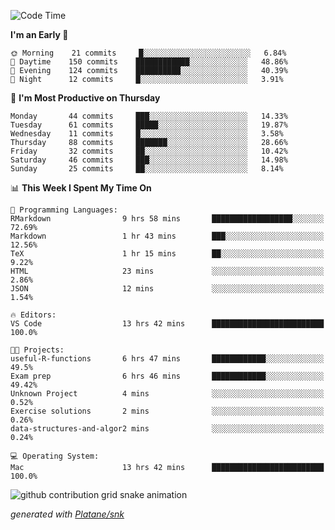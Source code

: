 <!--START_SECTION:waka-->
![Code Time](http://img.shields.io/badge/Code%20Time-109%20hrs%2034%20mins-blue)

**I'm an Early 🐤** 

```text
🌞 Morning    21 commits     █░░░░░░░░░░░░░░░░░░░░░░░░   6.84% 
🌆 Daytime    150 commits    ████████████░░░░░░░░░░░░░   48.86% 
🌃 Evening    124 commits    ██████████░░░░░░░░░░░░░░░   40.39% 
🌙 Night      12 commits     █░░░░░░░░░░░░░░░░░░░░░░░░   3.91%

```
📅 **I'm Most Productive on Thursday** 

```text
Monday       44 commits     ███░░░░░░░░░░░░░░░░░░░░░░   14.33% 
Tuesday      61 commits     █████░░░░░░░░░░░░░░░░░░░░   19.87% 
Wednesday    11 commits     █░░░░░░░░░░░░░░░░░░░░░░░░   3.58% 
Thursday     88 commits     ███████░░░░░░░░░░░░░░░░░░   28.66% 
Friday       32 commits     ██░░░░░░░░░░░░░░░░░░░░░░░   10.42% 
Saturday     46 commits     ███░░░░░░░░░░░░░░░░░░░░░░   14.98% 
Sunday       25 commits     ██░░░░░░░░░░░░░░░░░░░░░░░   8.14%

```


📊 **This Week I Spent My Time On** 

```text
💬 Programming Languages: 
RMarkdown                9 hrs 58 mins       ██████████████████░░░░░░░   72.69% 
Markdown                 1 hr 43 mins        ███░░░░░░░░░░░░░░░░░░░░░░   12.56% 
TeX                      1 hr 15 mins        ██░░░░░░░░░░░░░░░░░░░░░░░   9.22% 
HTML                     23 mins             ░░░░░░░░░░░░░░░░░░░░░░░░░   2.86% 
JSON                     12 mins             ░░░░░░░░░░░░░░░░░░░░░░░░░   1.54%

🔥 Editors: 
VS Code                  13 hrs 42 mins      █████████████████████████   100.0%

🐱‍💻 Projects: 
useful-R-functions       6 hrs 47 mins       ████████████░░░░░░░░░░░░░   49.5% 
Exam prep                6 hrs 46 mins       ████████████░░░░░░░░░░░░░   49.42% 
Unknown Project          4 mins              ░░░░░░░░░░░░░░░░░░░░░░░░░   0.52% 
Exercise solutions       2 mins              ░░░░░░░░░░░░░░░░░░░░░░░░░   0.26% 
data-structures-and-algor2 mins              ░░░░░░░░░░░░░░░░░░░░░░░░░   0.24%

💻 Operating System: 
Mac                      13 hrs 42 mins      █████████████████████████   100.0%

```


<!--END_SECTION:waka-->


<!--Snake Game-->
![github contribution grid snake animation](https://raw.githubusercontent.com/viggo-gascou/viggo-gascou/output/github-contribution-grid-snake.svg)

_generated with [Platane/snk](https://github.com/Platane/snk)_
<!--Snake Game-->

